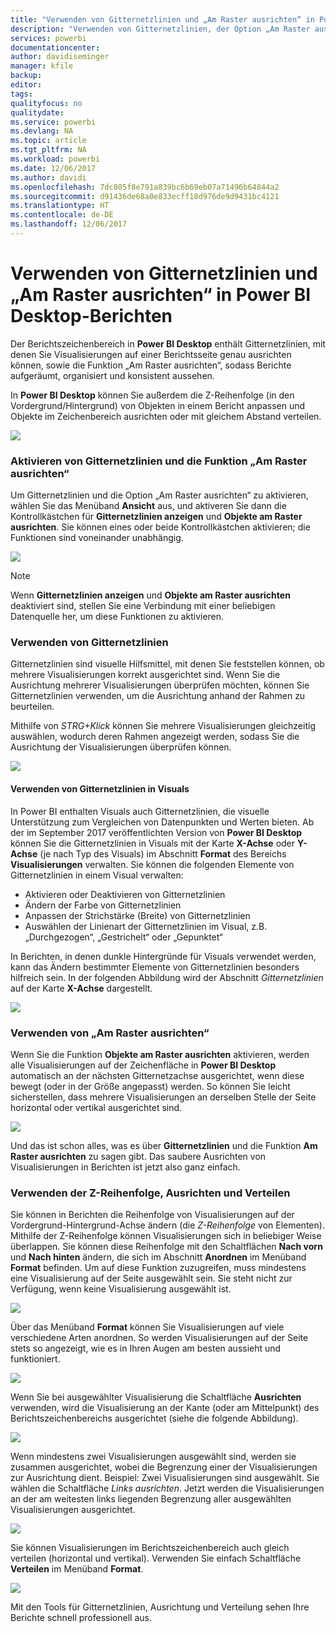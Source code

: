 ```yaml
---
title: "Verwenden von Gitternetzlinien und „Am Raster ausrichten“ in Power BI Desktop-Berichten"
description: "Verwenden von Gitternetzlinien, der Option „Am Raster ausrichten“, der Z-Reihenfolge, Ausrichtung und Verteilung in Power BI Desktop-Berichten"
services: powerbi
documentationcenter: 
author: davidiseminger
manager: kfile
backup: 
editor: 
tags: 
qualityfocus: no
qualitydate: 
ms.service: powerbi
ms.devlang: NA
ms.topic: article
ms.tgt_pltfrm: NA
ms.workload: powerbi
ms.date: 12/06/2017
ms.author: davidi
ms.openlocfilehash: 7dc805f8e791a839bc6b69eb07a71496b64844a2
ms.sourcegitcommit: d91436de68a0e833ecff18d976de9d9431bc4121
ms.translationtype: HT
ms.contentlocale: de-DE
ms.lasthandoff: 12/06/2017
---
```

# <a name="use-gridlines-and-snap-to-grid-in-power-bi-desktop-reports"></a>Verwenden von Gitternetzlinien und „Am Raster ausrichten“ in Power BI Desktop-Berichten
Der Berichtszeichenbereich in **Power BI Desktop** enthält Gitternetzlinien, mit denen Sie Visualisierungen auf einer Berichtsseite genau ausrichten können, sowie die Funktion „Am Raster ausrichten“, sodass Berichte aufgeräumt, organisiert und konsistent aussehen.

In **Power BI Desktop** können Sie außerdem die Z-Reihenfolge (in den Vordergrund/Hintergrund) von Objekten in einem Bericht anpassen und Objekte im Zeichenbereich ausrichten oder mit gleichem Abstand verteilen.

![](media/desktop-gridlines-snap-to-grid/snap-to-grid_0.png)

### <a name="enabling-gridlines-and-snap-to-grid"></a>Aktivieren von Gitternetzlinien und die Funktion „Am Raster ausrichten“
Um Gitternetzlinien und die Option „Am Raster ausrichten“ zu aktivieren, wählen Sie das Menüband **Ansicht** aus, und aktiveren Sie dann die Kontrollkästchen für **Gitternetzlinien anzeigen** und **Objekte am Raster ausrichten**. Sie können eines oder beide Kontrollkästchen aktivieren; die Funktionen sind voneinander unabhängig.

![](media/desktop-gridlines-snap-to-grid/snap-to-grid_1.png)

> [!NOTE]
> Wenn **Gitternetzlinien anzeigen** und **Objekte am Raster ausrichten** deaktiviert sind, stellen Sie eine Verbindung mit einer beliebigen Datenquelle her, um diese Funktionen zu aktivieren.
> 
> 

### <a name="using-gridlines"></a>Verwenden von Gitternetzlinien
Gitternetzlinien sind visuelle Hilfsmittel, mit denen Sie feststellen können, ob mehrere Visualisierungen korrekt ausgerichtet sind. Wenn Sie die Ausrichtung mehrerer Visualisierungen überprüfen möchten, können Sie Gitternetzlinien verwenden, um die Ausrichtung anhand der Rahmen zu beurteilen.

Mithilfe von *STRG+Klick* können Sie mehrere Visualisierungen gleichzeitig auswählen, wodurch deren Rahmen angezeigt werden, sodass Sie die Ausrichtung der Visualisierungen überprüfen können.

![](media/desktop-gridlines-snap-to-grid/snap-to-grid_2.png)

#### <a name="using-gridlines-inside-visuals"></a>Verwenden von Gitternetzlinien in Visuals
In Power BI enthalten Visuals auch Gitternetzlinien, die visuelle Unterstützung zum Vergleichen von Datenpunkten und Werten bieten. Ab der im September 2017 veröffentlichten Version von **Power BI Desktop** können Sie die Gitternetzlinien in Visuals mit der Karte **X-Achse** oder **Y-Achse** (je nach Typ des Visuals) im Abschnitt **Format** des Bereichs **Visualisierungen** verwalten. Sie können die folgenden Elemente von Gitternetzlinien in einem Visual verwalten:

* Aktivieren oder Deaktivieren von Gitternetzlinien
* Ändern der Farbe von Gitternetzlinien
* Anpassen der Strichstärke (Breite) von Gitternetzlinien
* Auswählen der Linienart der Gitternetzlinien im Visual, z.B. „Durchgezogen“, „Gestrichelt“ oder „Gepunktet“

In Berichten, in denen dunkle Hintergründe für Visuals verwendet werden, kann das Ändern bestimmter Elemente von Gitternetzlinien besonders hilfreich sein. In der folgenden Abbildung wird der Abschnitt *Gitternetzlinien* auf der Karte **X-Achse** dargestellt.

![](media/desktop-gridlines-snap-to-grid/snap-to-grid_9.png)

### <a name="using-snap-to-grid"></a>Verwenden von „Am Raster ausrichten“
Wenn Sie die Funktion **Objekte am Raster ausrichten** aktivieren, werden alle Visualisierungen auf der Zeichenfläche in **Power BI Desktop** automatisch an der nächsten Gitternetzachse ausgerichtet, wenn diese bewegt (oder in der Größe angepasst) werden. So können Sie leicht sicherstellen, dass mehrere Visualisierungen an derselben Stelle der Seite horizontal oder vertikal ausgerichtet sind.

![](media/desktop-gridlines-snap-to-grid/snap-to-grid_3.png)

Und das ist schon alles, was es über **Gitternetzlinien** und die Funktion **Am Raster ausrichten** zu sagen gibt. Das saubere Ausrichten von Visualisierungen in Berichten ist jetzt also ganz einfach.

### <a name="using-z-order-align-and-distribute"></a>Verwenden der Z-Reihenfolge, Ausrichten und Verteilen
Sie können in Berichten die Reihenfolge von Visualisierungen auf der Vordergrund-Hintergrund-Achse ändern (die *Z-Reihenfolge* von Elementen). Mithilfe der Z-Reihenfolge können Visualisierungen sich in beliebiger Weise überlappen. Sie können diese Reihenfolge mit den Schaltflächen **Nach vorn** und **Nach hinten** ändern, die sich im Abschnitt **Anordnen** im Menüband **Format** befinden. Um auf diese Funktion zuzugreifen, muss mindestens eine Visualisierung auf der Seite ausgewählt sein. Sie steht nicht zur Verfügung, wenn keine Visualisierung ausgewählt ist.

![](media/desktop-gridlines-snap-to-grid/snap-to-grid_4.png)

Über das Menüband **Format** können Sie Visualisierungen auf viele verschiedene Arten anordnen. So werden Visualisierungen auf der Seite stets so angezeigt, wie es in Ihren Augen am besten aussieht und funktioniert.

![](media/desktop-gridlines-snap-to-grid/snap-to-grid_5.png)

Wenn Sie bei ausgewählter Visualisierung die Schaltfläche **Ausrichten** verwenden, wird die Visualisierung an der Kante (oder am Mittelpunkt) des Berichtszeichenbereichs ausgerichtet (siehe die folgende Abbildung).

![](media/desktop-gridlines-snap-to-grid/snap-to-grid_6.png)

Wenn mindestens zwei Visualisierungen ausgewählt sind, werden sie zusammen ausgerichtet, wobei die Begrenzung einer der Visualisierungen zur Ausrichtung dient. Beispiel: Zwei Visualisierungen sind ausgewählt. Sie wählen die Schaltfläche *Links ausrichten*. Jetzt werden die Visualisierungen an der am weitesten links liegenden Begrenzung aller ausgewählten Visualisierungen ausgerichtet.

![](media/desktop-gridlines-snap-to-grid/snap-to-grid_7.png)

Sie können Visualisierungen im Berichtszeichenbereich auch gleich verteilen (horizontal und vertikal). Verwenden Sie einfach Schaltfläche **Verteilen** im Menüband **Format**.

![](media/desktop-gridlines-snap-to-grid/snap-to-grid_8.png)

Mit den Tools für Gitternetzlinien, Ausrichtung und Verteilung sehen Ihre Berichte schnell professionell aus.

